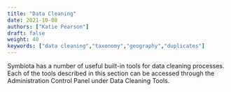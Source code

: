 ```yaml
---
title: "Data Cleaning"
date: 2021-10-08
authors: ["Katie Pearson"]
draft: false
weight: 40 
keywords: ["data cleaning","taxonomy","geography","duplicates"]
---
```


Symbiota has a number of useful built-in tools for data cleaning processes. Each of the tools described in this section can be accessed through the Administration Control Panel under Data Cleaning Tools.
